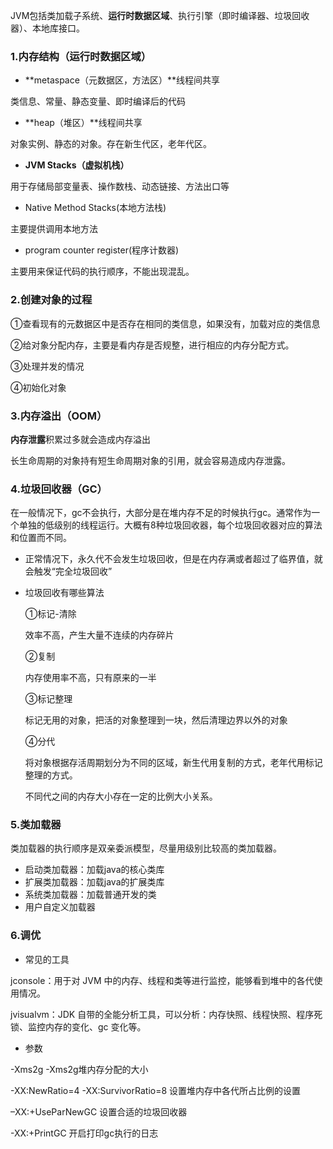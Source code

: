 JVM包括类加载子系统、**运行时数据区域**、执行引擎（即时编译器、垃圾回收器）、本地库接口。

### 1.内存结构（运行时数据区域）
- **metaspace（元数据区，方法区）**线程间共享

类信息、常量、静态变量、即时编译后的代码

- **heap（堆区）**线程间共享

对象实例、静态的对象。存在新生代区，老年代区。

- **JVM Stacks（虚拟机栈）**

用于存储局部变量表、操作数栈、动态链接、方法出口等

- Native Method Stacks(本地方法栈)

主要提供调用本地方法

- program counter register(程序计数器)

主要用来保证代码的执行顺序，不能出现混乱。

### 2.创建对象的过程

①查看现有的元数据区中是否存在相同的类信息，如果没有，加载对应的类信息

②给对象分配内存，主要是看内存是否规整，进行相应的内存分配方式。

③处理并发的情况

④初始化对象

### 3.内存溢出（OOM）

**内存泄露**积累过多就会造成内存溢出

长生命周期的对象持有短生命周期对象的引用，就会容易造成内存泄露。

### 4.垃圾回收器（GC）

在一般情况下，gc不会执行，大部分是在堆内存不足的时候执行gc。通常作为一个单独的低级别的线程运行。大概有8种垃圾回收器，每个垃圾回收器对应的算法和位置而不同。

- 正常情况下，永久代不会发生垃圾回收，但是在内存满或者超过了临界值，就会触发“完全垃圾回收”

- 垃圾回收有哪些算法

  ①标记-清除

  效率不高，产生大量不连续的内存碎片

  ②复制

  内存使用率不高，只有原来的一半

  ③标记整理

  标记无用的对象，把活的对象整理到一块，然后清理边界以外的对象

  ④分代

  将对象根据存活周期划分为不同的区域，新生代用复制的方式，老年代用标记整理的方式。

  不同代之间的内存大小存在一定的比例大小关系。

### 5.类加载器

类加载器的执行顺序是双亲委派模型，尽量用级别比较高的类加载器。

- 启动类加载器：加载java的核心类库
- 扩展类加载器：加载java的扩展类库
- 系统类加载器：加载普通开发的类
- 用户自定义加载器

### 6.调优

- 常见的工具

jconsole：用于对 JVM 中的内存、线程和类等进行监控，能够看到堆中的各代使用情况。

jvisualvm：JDK 自带的全能分析工具，可以分析：内存快照、线程快照、程序死锁、监控内存的变化、gc 变化等。

- 参数

-Xms2g  -Xms2g堆内存分配的大小

-XX:NewRatio=4 -XX:SurvivorRatio=8 设置堆内存中各代所占比例的设置

–XX:+UseParNewGC 设置合适的垃圾回收器

-XX:+PrintGC 开启打印gc执行的日志